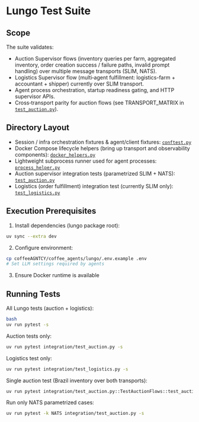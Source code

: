 # Lungo Test Suite

## Scope

The suite validates:
- Auction Supervisor flows (inventory queries per farm, aggregated inventory, order creation success / failure paths, invalid prompt handling) over multiple message transports (SLIM, NATS).
- Logistics Supervisor flow (multi‑agent fulfillment: logistics-farm + accountant + shipper) currently over SLIM transport.
- Agent process orchestration, startup readiness gating, and HTTP supervisor APIs.
- Cross‑transport parity for auction flows (see TRANSPORT_MATRIX in [`test_auction.py`](coffeeAGNTCY/coffee_agents/lungo/tests/integration/test_auction.py:1)).

## Directory Layout

- Session / infra orchestration fixtures & agent/client fixtures: [`conftest.py`](coffeeAGNTCY/coffee_agents/lungo/tests/integration/conftest.py:1)
- Docker Compose lifecycle helpers (bring up transport and observability components): [`docker_helpers.py`](coffeeAGNTCY/coffee_agents/lungo/tests/integration/docker_helpers.py:1)
- Lightweight subprocess runner used for agent processes: [`process_helper.py`](coffeeAGNTCY/coffee_agents/lungo/tests/integration/process_helper.py:1)
- Auction supervisor integration tests (parametrized SLIM + NATS): [`test_auction.py`](coffeeAGNTCY/coffee_agents/lungo/tests/integration/test_auction.py:1)
- Logistics (order fulfillment) integration test (currently SLIM only): [`test_logistics.py`](coffeeAGNTCY/coffee_agents/lungo/tests/integration/test_logistics.py:1)

## Execution Prerequisites

1. Install dependencies (lungo package root):

```bash
uv sync --extra dev
```

2. Configure environment:

```bash
cp coffeeAGNTCY/coffee_agents/lungo/.env.example .env
# Set LLM settings required by agents
```

3. Ensure Docker runtime is available

## Running Tests

All Lungo tests (auction + logistics):

```bash
bash
uv run pytest -s
```

Auction tests only:

```bash
uv run pytest integration/test_auction.py -s
```

Logistics test only:

```bash
uv run pytest integration/test_logistics.py -s
```

Single auction test (Brazil inventory over both transports):

```bash
uv run pytest integration/test_auction.py::TestAuctionFlows::test_auction_brazil_inventory -s
```

Run only NATS parametrized cases:

```bash
uv run pytest -k NATS integration/test_auction.py -s
```
